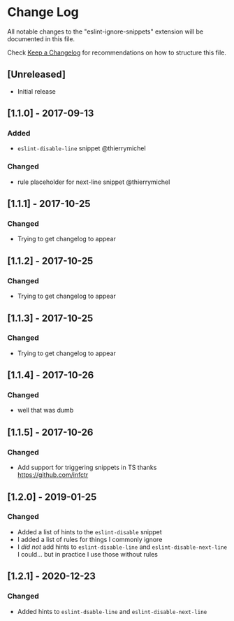 # Change Log
All notable changes to the "eslint-ignore-snippets" extension will be documented in this file.

Check [Keep a Changelog](http://keepachangelog.com/) for recommendations on how to structure this file.

## [Unreleased]
- Initial release

## [1.1.0] - 2017-09-13
### Added
- `eslint-disable-line` snippet @thierrymichel

### Changed
- rule placeholder for next-line snippet @thierrymichel

## [1.1.1] - 2017-10-25
### Changed
- Trying to get changelog to appear

## [1.1.2] - 2017-10-25
### Changed
- Trying to get changelog to appear

## [1.1.3] - 2017-10-25
### Changed
- Trying to get changelog to appear

## [1.1.4] - 2017-10-26
### Changed
- well that was dumb

## [1.1.5] - 2017-10-26
### Changed
- Add support for triggering snippets in TS
  thanks https://github.com/infctr

## [1.2.0] - 2019-01-25
### Changed
- Added a list of hints to the `eslint-disable` snippet
- I added a list of rules for things I commonly ignore
- I _did not_ add hints to `eslint-disable-line` and `eslint-disable-next-line`
  I could... but in practice I use those without rules

## [1.2.1] - 2020-12-23
### Changed
- Added hints to `eslint-dsable-line` and `eslint-disable-next-line`